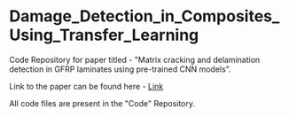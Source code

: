 # Damage_Detection_in_Composites_Using_Transfer_Learning
Code Repository for paper titled - "Matrix cracking and delamination detection in GFRP laminates using pre-trained CNN models".

Link to the paper can be found here - [Link](https://link.springer.com/article/10.1007/s40430-023-04060-w)

All code files are present in the "Code" Repository. 
